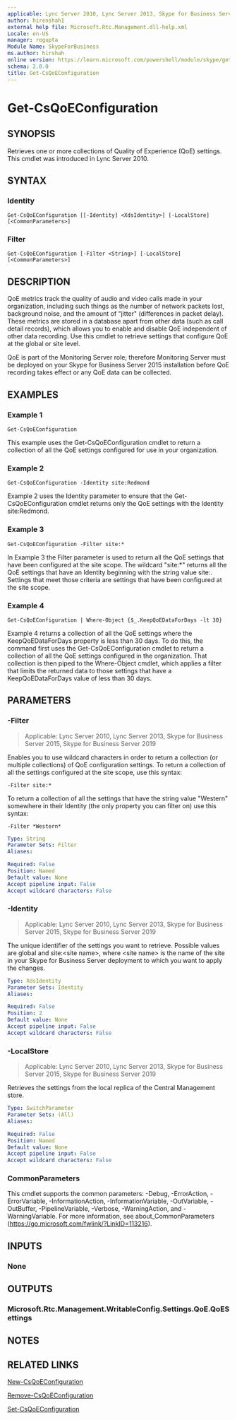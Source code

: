 ```yaml
---
applicable: Lync Server 2010, Lync Server 2013, Skype for Business Server 2015, Skype for Business Server 2019
author: hirenshah1
external help file: Microsoft.Rtc.Management.dll-help.xml
Locale: en-US
manager: rogupta
Module Name: SkypeForBusiness
ms.author: hirshah
online version: https://learn.microsoft.com/powershell/module/skype/get-csqoeconfiguration
schema: 2.0.0
title: Get-CsQoEConfiguration
---
```


# Get-CsQoEConfiguration

## SYNOPSIS
Retrieves one or more collections of Quality of Experience (QoE) settings.
This cmdlet was introduced in Lync Server 2010.


## SYNTAX

### Identity
```
Get-CsQoEConfiguration [[-Identity] <XdsIdentity>] [-LocalStore] [<CommonParameters>]
```

### Filter
```
Get-CsQoEConfiguration [-Filter <String>] [-LocalStore] [<CommonParameters>]
```

## DESCRIPTION
QoE metrics track the quality of audio and video calls made in your organization, including such things as the number of network packets lost, background noise, and the amount of "jitter" (differences in packet delay).
These metrics are stored in a database apart from other data (such as call detail records), which allows you to enable and disable QoE independent of other data recording.
Use this cmdlet to retrieve settings that configure QoE at the global or site level.

QoE is part of the Monitoring Server role; therefore Monitoring Server must be deployed on your Skype for Business Server 2015 installation before QoE recording takes effect or any QoE data can be collected.


## EXAMPLES

### Example 1
```
Get-CsQoEConfiguration
```

This example uses the Get-CsQoEConfiguration cmdlet to return a collection of all the QoE settings configured for use in your organization.

### Example 2
```
Get-CsQoEConfiguration -Identity site:Redmond
```

Example 2 uses the Identity parameter to ensure that the Get-CsQoEConfiguration cmdlet returns only the QoE settings with the Identity site:Redmond.

### Example 3
```
Get-CsQoEConfiguration -Filter site:*
```

In Example 3 the Filter parameter is used to return all the QoE settings that have been configured at the site scope.
The wildcard "site:*" returns all the QoE settings that have an Identity beginning with the string value site:.
Settings that meet those criteria are settings that have been configured at the site scope.

### Example 4
```
Get-CsQoEConfiguration | Where-Object {$_.KeepQoEDataForDays -lt 30}
```

Example 4 returns a collection of all the QoE settings where the KeepQoEDataForDays property is less than 30 days.
To do this, the command first uses the Get-CsQoEConfiguration cmdlet to return a collection of all the QoE settings configured in the organization.
That collection is then piped to the Where-Object cmdlet, which applies a filter that limits the returned data to those settings that have a KeepQoEDataForDays value of less than 30 days.


## PARAMETERS

### -Filter

> Applicable: Lync Server 2010, Lync Server 2013, Skype for Business Server 2015, Skype for Business Server 2019

Enables you to use wildcard characters in order to return a collection (or multiple collections) of QoE configuration settings.
To return a collection of all the settings configured at the site scope, use this syntax:

`-Filter site:*`

To return a collection of all the settings that have the string value "Western" somewhere in their Identity (the only property you can filter on) use this syntax:

`-Filter *Western*`

```yaml
Type: String
Parameter Sets: Filter
Aliases:

Required: False
Position: Named
Default value: None
Accept pipeline input: False
Accept wildcard characters: False
```

### -Identity

> Applicable: Lync Server 2010, Lync Server 2013, Skype for Business Server 2015, Skype for Business Server 2019

The unique identifier of the settings you want to retrieve.
Possible values are global and site:\<site name\>, where \<site name\> is the name of the site in your Skype for Business Server deployment to which you want to apply the changes.

```yaml
Type: XdsIdentity
Parameter Sets: Identity
Aliases:

Required: False
Position: 2
Default value: None
Accept pipeline input: False
Accept wildcard characters: False
```

### -LocalStore

> Applicable: Lync Server 2010, Lync Server 2013, Skype for Business Server 2015, Skype for Business Server 2019

Retrieves the settings from the local replica of the Central Management store.

```yaml
Type: SwitchParameter
Parameter Sets: (All)
Aliases:

Required: False
Position: Named
Default value: None
Accept pipeline input: False
Accept wildcard characters: False
```

### CommonParameters
This cmdlet supports the common parameters: -Debug, -ErrorAction, -ErrorVariable, -InformationAction, -InformationVariable, -OutVariable, -OutBuffer, -PipelineVariable, -Verbose, -WarningAction, and -WarningVariable. For more information, see about_CommonParameters (https://go.microsoft.com/fwlink/?LinkID=113216).

## INPUTS

### None


## OUTPUTS

### Microsoft.Rtc.Management.WritableConfig.Settings.QoE.QoESettings


## NOTES


## RELATED LINKS

[New-CsQoEConfiguration](New-CsQoEConfiguration.md)

[Remove-CsQoEConfiguration](Remove-CsQoEConfiguration.md)

[Set-CsQoEConfiguration](Set-CsQoEConfiguration.md)
